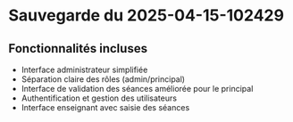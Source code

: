 # Sauvegarde du 2025-04-15-102429
## Fonctionnalités incluses
- Interface administrateur simplifiée
- Séparation claire des rôles (admin/principal)
- Interface de validation des séances améliorée pour le principal
- Authentification et gestion des utilisateurs
- Interface enseignant avec saisie des séances
